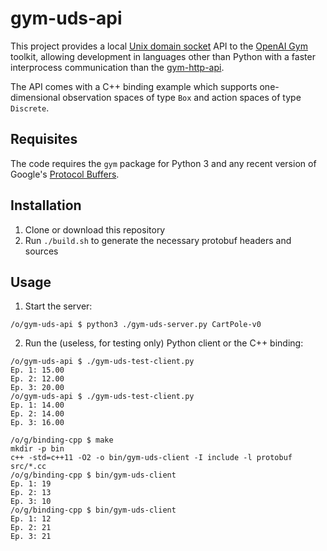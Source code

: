 # gym-uds-api
This project provides a local [Unix domain socket](https://en.wikipedia.org/wiki/Unix_domain_socket) API to the [OpenAI Gym](https://github.com/openai/gym) toolkit, allowing development in languages other than Python with a faster interprocess communication than the [gym-http-api](https://github.com/openai/gym-http-api).

The API comes with a C++ binding example which supports one-dimensional observation spaces of type `Box` and action spaces of type `Discrete`.

## Requisites
The code requires the `gym` package for Python 3 and any recent version of Google's [Protocol Buffers](https://developers.google.com/protocol-buffers/).

## Installation
1. Clone or download this repository
2. Run `./build.sh` to generate the necessary protobuf headers and sources

## Usage
1. Start the server:
```
/o/gym-uds-api $ python3 ./gym-uds-server.py CartPole-v0
```
2. Run the (useless, for testing only) Python client or the C++ binding:
```
/o/gym-uds-api $ ./gym-uds-test-client.py
Ep. 1: 15.00
Ep. 2: 12.00
Ep. 3: 20.00
/o/gym-uds-api $ ./gym-uds-test-client.py
Ep. 1: 14.00
Ep. 2: 14.00
Ep. 3: 16.00
```
```
/o/g/binding-cpp $ make
mkdir -p bin
c++ -std=c++11 -O2 -o bin/gym-uds-client -I include -l protobuf src/*.cc
/o/g/binding-cpp $ bin/gym-uds-client
Ep. 1: 19
Ep. 2: 13
Ep. 3: 10
/o/g/binding-cpp $ bin/gym-uds-client
Ep. 1: 12
Ep. 2: 21
Ep. 3: 21
```
